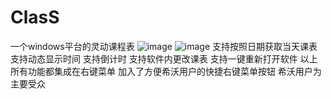 # ClasS
一个windows平台的灵动课程表
![image](https://github.com/WWNNL/ClasS/assets/111435336/64f32a57-8d87-4ade-a3e8-5e2dc9bf3ff8)
![image](https://github.com/WWNNL/ClasS/assets/111435336/ccbf02c3-8b5f-4834-8f3b-2c0ada709215)
支持按照日期获取当天课表
支持动态显示时间
支持倒计时
支持软件内更改课表
支持一键重新打开软件
以上所有功能都集成在右键菜单
加入了方便希沃用户的快捷右键菜单按钮
希沃用户为主要受众
